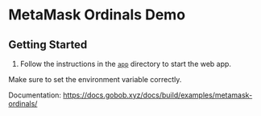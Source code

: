 # MetaMask Ordinals Demo

## Getting Started

1. Follow the instructions in the [`app`](./app) directory to start the web app.

Make sure to set the environment variable correctly.

Documentation: https://docs.gobob.xyz/docs/build/examples/metamask-ordinals/
